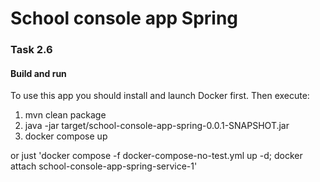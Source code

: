 # School console app Spring

### Task 2.6<br/>


#### Build and run

To use this app you should install and launch Docker first.
Then execute:

1) mvn clean package
2) java -jar target/school-console-app-spring-0.0.1-SNAPSHOT.jar
3) docker compose up

or just
'docker compose -f docker-compose-no-test.yml up -d; docker attach school-console-app-spring-service-1'
